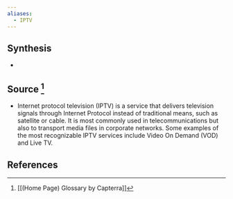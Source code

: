 ```yaml
---
aliases:
  - IPTV
---
```

## Synthesis
- 
## Source [^1]
- Internet protocol television (IPTV) is a service that delivers television signals through Internet Protocol instead of traditional means, such as satellite or cable. It is most commonly used in telecommunications but also to transport media files in corporate networks. Some examples of the most recognizable IPTV services include Video On Demand (VOD) and Live TV.
## References

[^1]: [[(Home Page) Glossary by Capterra]]